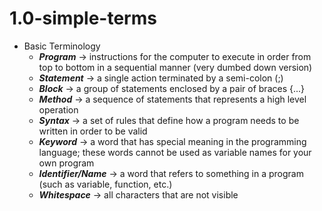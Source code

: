 # 1.0-simple-terms

- Basic Terminology
    - ***Program*** → instructions for the computer to execute in order from top to bottom in a sequential manner (very dumbed down version)
    - ***Statement*** → a single action terminated by a semi-colon (;)
    - ***Block*** → a group of statements enclosed by a pair of braces {...}
    - ***Method*** → a sequence of statements that represents a high level  operation
    - ***Syntax*** → a set of rules that define how a program needs to be written in order to be valid
    - ***Keyword*** → a word that has special meaning in the programming language; these words cannot be used as variable names for your own program
    - ***Identifier/Name*** → a word that refers to something in a program (such as variable, function, etc.)
    - ***Whitespace*** → all characters that are not visible
